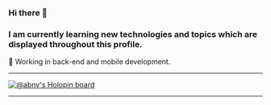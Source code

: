 ### Hi there 👋
### I am currently learning new technologies and topics which are displayed throughout this profile.

🌱 Working in back-end and mobile development.<br/>
<!-- 📫 Contact me through my [email id](mailto:abhinavkumar06.ak@gmail.com). -->

<!--
**k40t1k-sys/k40t1k-sys** is a ✨ _special_ ✨ repository because its `README.md` (this file) appears on your GitHub profile.

Here are some ideas to get you started:

- 🔭 I’m currently working on ...
- 🌱 I’m currently learning ...
- 👯 I’m looking to collaborate on ...
- 🤔 I’m looking for help with ...
- 💬 Ask me about ...
- 📫 How to reach me: ...
- 😄 Pronouns: ...
- ⚡ Fun fact: ...
-->

<hr/>

[![@abnv's Holopin board](https://holopin.me/abnv)](https://holopin.io/@abnv)

<hr/>
